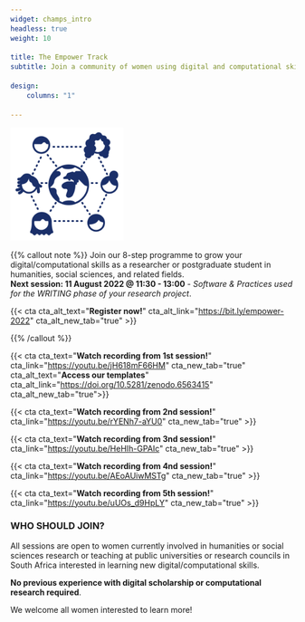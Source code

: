 ```yaml
---
widget: champs_intro
headless: true
weight: 10

title: The Empower Track
subtitle: Join a community of women using digital and computational skills in research and beyond!

design:
    columns: "1"

---
```


<img src="empower-icon.svg" width="200px">

{{% callout note %}}
Join our 8-step programme to grow your digital/computational skills as a researcher or postgraduate student in humanities, social sciences, and related fields.
<br>**Next session: 11 August 2022 @ 11:30 - 13:00** - _Software & Practices used for the WRITING phase of your research project_.

{{< cta cta_alt_text="**Register now!**" cta_alt_link="https://bit.ly/empower-2022" cta_alt_new_tab="true" >}}

{{% /callout %}}

{{< cta cta_text="**Watch recording from 1st session!**" cta_link="https://youtu.be/jH618mF66HM" cta_new_tab="true" cta_alt_text="**Access our templates**" cta_alt_link="https://doi.org/10.5281/zenodo.6563415" cta_alt_new_tab="true">}}

{{< cta cta_text="**Watch recording from 2nd session!**" cta_link="https://youtu.be/rYENh7-aYU0" cta_new_tab="true" >}}

{{< cta cta_text="**Watch recording from 3nd session!**" cta_link="https://youtu.be/HeHIh-GPAIc" cta_new_tab="true" >}}

{{< cta cta_text="**Watch recording from 4nd session!**" cta_link="https://youtu.be/AEoAUiwMSTg" cta_new_tab="true" >}}

{{< cta cta_text="**Watch recording from 5th session!**" cta_link="https://youtu.be/uUOs_d9HpLY" cta_new_tab="true" >}}


### WHO SHOULD JOIN?

All sessions are open to women currently involved in humanities or social sciences research or teaching at public universities or research councils in South Africa interested in learning new digital/computational skills.

**No previous experience with digital scholarship or computational research required**.

We welcome all women interested to learn more!

